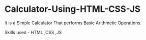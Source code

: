 # Calculator-Using-HTML-CSS-JS

It is a Simple Calculator That performs Basic Arithmetic Operations.

Skills used - HTML ,CSS ,JS
